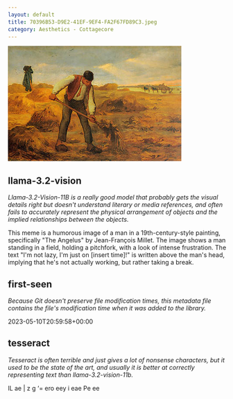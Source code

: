 ```yaml
---
layout: default
title: 70396B53-D9E2-41EF-9EF4-FA2F67FD89C3.jpeg
category: Aesthetics - Cottagecore
---
```


<div markdown="0"><a href="70396B53-D9E2-41EF-9EF4-FA2F67FD89C3.jpeg"><img class="photo" src="70396B53-D9E2-41EF-9EF4-FA2F67FD89C3.jpeg" /></a>

<h2>llama-3.2-vision</h2>
<p><i>Llama-3.2-Vision-11B is a really good model that probably gets the visual details right but doesn't understand literary or media references, and often fails to accurately represent the physical arrangement of objects and the implied relationships between the objects.</i></p>
<p>This meme is a humorous image of a man in a 19th-century-style painting, specifically &quot;The Angelus&quot; by Jean-François Millet. The image shows a man standing in a field, holding a pitchfork, with a look of intense frustration. The text &quot;I&#x27;m not lazy, I&#x27;m just on [insert time]!&quot; is written above the man&#x27;s head, implying that he&#x27;s not actually working, but rather taking a break.</p>

<h2>first-seen</h2>
<p><i>Because Git doesn't preserve file modification times, this metadata file contains the file's modification time when it was added to the library.</i></p>
<p>2023-05-10T20:59:58+00:00</p>

<h2>tesseract</h2>
<p><i>Tesseract is often terrible and just gives a lot of nonsense characters, but it used to be the state of the art, and usually it is better at correctly representing text than llama-3.2-vision-11b.</i></p>
<p>lL ae |  z g ‘= ero eey i eae Pe ee</p>

</div>

